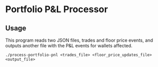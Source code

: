 # Portfolio P&L Processor

## Usage

This program reads two JSON files, trades and floor price events, and outputs another file with the P&L events for wallets affected. 

```
./process-portfolio-pnl <trades_file> <floor_price_updates_file> <output_file>
```
